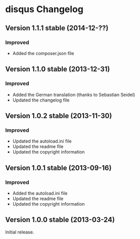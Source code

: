 disqus Changelog
================

Version 1.1.1 stable (2014-12-??)
---------------------------------

### Improved
- Added the composer.json file


Version 1.1.0 stable (2013-12-31)
---------------------------------

### Improved
- Added the German translation (thanks to Sebastian Seidel)
- Updated the changelog file


Version 1.0.2 stable (2013-11-30)
---------------------------------

### Improved
- Updated the autoload.ini file
- Updated the readme file
- Updated the copyright information


Version 1.0.1 stable (2013-09-16)
---------------------------------

### Improved
- Added the autoload.ini file
- Updated the readme file
- Updated the copyright information


Version 1.0.0 stable (2013-03-24)
---------------------------------

Initial release.